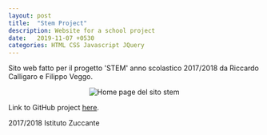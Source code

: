 ```yaml
---
layout: post
title:  "Stem Project"
description: Website for a school project
date:   2019-11-07 +0530
categories: HTML CSS Javascript JQuery
---
```


Sito web fatto per il progetto 'STEM' anno scolastico 2017/2018 da Riccardo Calligaro e Filippo Veggo.

<div align="center"><img src="https://i.imgur.com/fyuKV43.png" alt="Home page del sito stem"></div>

Link to GitHub project [here][Link-GitHub].

[Link-GitHub]: https://github.com/filippoveggo/ProgettoSitoStem

2017/2018 Istituto Zuccante

